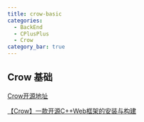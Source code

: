 ```yaml
---
title: crow-basic
categories:
  - BackEnd
  - CPlusPlus
  - Crow
category_bar: true
---
```


## Crow 基础

[Crow开源地址](https://github.com/CrowCpp/Crow)

[【Crow】一款开源C++Web框架的安装与构建](https://cloud.tencent.com/developer/article/2286132)